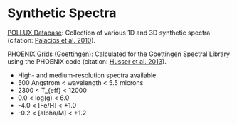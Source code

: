 # Synthetic Spectra

[POLLUX Database](http://npollux.lupm.univ-montp2.fr/): Collection of various 1D and 3D synthetic spectra (citation: [Palacios et al. 2010](https://ui.adsabs.harvard.edu/abs/2010A%26A...516A..13P/abstract)).

[PHOENIX Grids (Goettingen)](https://phoenix.astro.physik.uni-goettingen.de/?page_id=10): Calculated for the Goettingen Spectral Library using the PHOENIX code (citation: [Husser et al. 2013](https://ui.adsabs.harvard.edu/abs/2013A%26A...553A...6H/abstract)).
- High- and medium-resolution spectra available
- 500 Angstrom < wavelength < 5.5 microns
- 2300 < T_{eff} < 12000
- 0.0 < log(g) < 6.0
- -4.0 < [Fe/H] < +1.0
- -0.2 < [alpha/M] < +1.2
